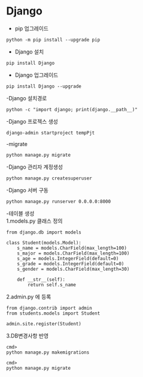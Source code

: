  # Django
 
 - pip 업그레이드
 ```
 python -m pip install --upgrade pip
 ```

- Django 설치
 ```
 pip install Django
 ```
  
 - Django 업그레이드
 ```
 pip install Django --upgrade
 ```
 
 -Django 설치경로
 ```
 python -c "import django; print(django.__path__)"
 ```
 
 -Django 프로젝스 생성
 ```
 django-admin startproject tempPjt
 ```
 
 -migrate
 ```
 python manage.py migrate
 ```
 
-Django 관리자 계정생성
```
python manage.py createsuperuser
```

-Django 서버 구동
```
python manage.py runserver 0.0.0.0:8000
```

-테이블 생성  
1.models.py 클래스 정의  
```
from django.db import models

class Student(models.Model):
	s_name = models.CharField(max_length=100)
	s_major = models.CharField(max_length=100)
	s_age = models.IntegerField(default=0)
	s_grade = models.IntegerField(default=0)
	s_gender = models.CharField(max_length=30)
	
	def __str__(self):
		return self.s_name
```
2.admin.py 에 등록 
```
from django.contrib import admin
from students.models import Student

admin.site.register(Student)
```
3.DB변경사항 반영
```
cmd>
python manage.py makemigrations

cmd>
python manage.py migrate
```





 
